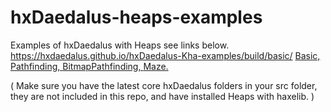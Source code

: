 # hxDaedalus-heaps-examples
Examples of hxDaedalus with Heaps see links below.
https://hxdaedalus.github.io/hxDaedalus-Kha-examples/build/basic/
[Basic, ](https://hxdaedalus.github.io/hxdaedalus-heaps-examples/binbasic/)
[Pathfinding, ](https://hxdaedalus.github.io/hxdaedalus-heaps-examples/binpathfinding/)
[BitmapPathfinding, ](https://hxdaedalus.github.io/hxdaedalus-heaps-examples/binbitmapPathfinding/)
[Maze. ](https://hxdaedalus.github.io/hxdaedalus-heaps-examples/binpathfindingmaze/)

( Make sure you have the latest core hxDaedalus folders in your src folder, they are not included in this repo, and have installed Heaps with haxelib. )
